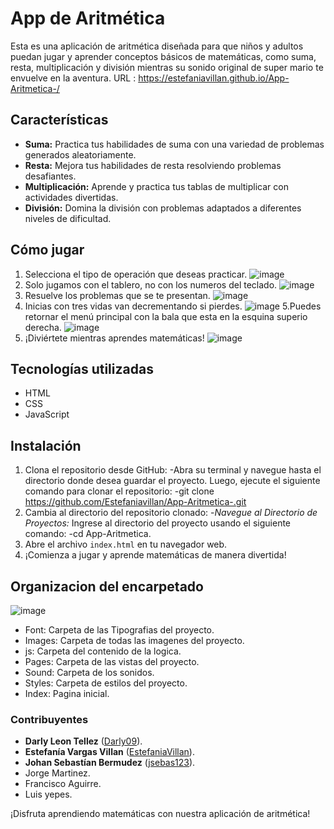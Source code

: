# App de Aritmética

Esta es una aplicación de aritmética diseñada para que niños y adultos puedan jugar y aprender conceptos básicos de matemáticas, como suma, resta, multiplicación y división mientras su sonido original de super mario te envuelve en la aventura.
URL : https://estefaniavillan.github.io/App-Aritmetica-/

## Características

- **Suma:** Practica tus habilidades de suma con una variedad de problemas generados aleatoriamente.
- **Resta:** Mejora tus habilidades de resta resolviendo problemas desafiantes.
- **Multiplicación:** Aprende y practica tus tablas de multiplicar con actividades divertidas.
- **División:** Domina la división con problemas adaptados a diferentes niveles de dificultad.

## Cómo jugar
1. Selecciona el tipo de operación que deseas practicar.
   ![image](https://github.com/Estefaniavillan/App-Aritmetica-/assets/117688109/f1eae4f0-29eb-49d6-aba1-e473143b8819)
2. Solo jugamos con el tablero, no con los numeros del teclado.
   ![image](https://github.com/Estefaniavillan/App-Aritmetica-/assets/117688109/bc40ffe9-cde3-4ed7-9cf8-9685d271733f)
3. Resuelve los problemas que se te presentan.
   ![image](https://github.com/Estefaniavillan/App-Aritmetica-/assets/117688109/2d55d82b-3fd1-4ce9-8572-013cc9a9af9e)
4. Inicias con tres vidas van decrementando si pierdes.
   ![image](https://github.com/Estefaniavillan/App-Aritmetica-/assets/117688109/f2991aea-058c-4525-b632-8255f750a783)
5.Puedes retornar el menú principal con la bala que esta en la esquina superio derecha.
  ![image](https://github.com/Estefaniavillan/App-Aritmetica-/assets/117688109/243f32aa-071e-4c6e-bb1e-dc7d2b8b914b)
6. ¡Diviértete mientras aprendes matemáticas!
  ![image](https://github.com/Estefaniavillan/App-Aritmetica-/assets/117688109/8145829a-1ddb-41d6-9584-b567996afca3)

## Tecnologías utilizadas
- HTML
- CSS
- JavaScript

## Instalación
1. Clona el repositorio desde GitHub:
  -Abra su terminal y navegue hasta el directorio donde desea guardar el proyecto. Luego, ejecute el siguiente comando para clonar el repositorio:
  -git clone https://github.com/Estefaniavillan/App-Aritmetica-.git
2. Cambia al directorio del repositorio clonado:
  -*Navegue al Directorio de Proyectos:*
Ingrese al directorio del proyecto usando el siguiente comando:
  -cd App-Aritmetica.
3. Abre el archivo `index.html` en tu navegador web.
4. ¡Comienza a jugar y aprende matemáticas de manera divertida!

## Organizacion del encarpetado
![image](https://github.com/Estefaniavillan/App-Aritmetica-/assets/117688109/3838980b-3b0b-453e-9da9-eee65327c092)

- Font: Carpeta de las Tipografias del proyecto.
- Images: Carpeta de todas las imagenes del proyecto.
- js: Carpeta del contenido de la logica.
- Pages: Carpeta de las vistas del proyecto.
- Sound: Carpeta de los sonidos.
- Styles: Carpeta de estilos del proyecto.
- Index: Pagina inicial.


### Contribuyentes

- **Darly Leon Tellez** ([Darly09](https://github.com/Darly09)).
- **Estefanía Vargas Villan** ([EstefaniaVillan](https://github.com/EstefaniaVillan)).
- **Johan Sebastían Bermudez** ([jsebas123](https://github.com/jsebas123)).
- Jorge Martinez.
- Francisco Aguirre.
- Luis yepes.

¡Disfruta aprendiendo matemáticas con nuestra aplicación de aritmética!

